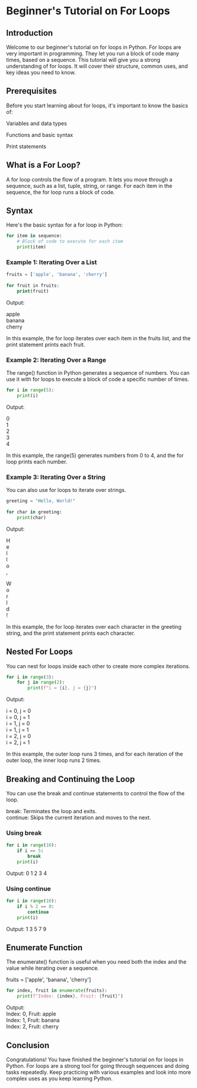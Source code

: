 # Beginner's Tutorial on For Loops

## Introduction

Welcome to our beginner's tutorial on for loops in Python. For loops are very important in programming. They let you run a block of code many times, based on a sequence. This tutorial will give you a strong understanding of for loops. It will cover their structure, common uses, and key ideas you need to know.

## Prerequisites

Before you start learning about for loops, it's important to know the basics of:

Variables and data types

Functions and basic syntax

Print statements

## What is a For Loop?

A for loop controls the flow of a program. It lets you move through a sequence, such as a list, tuple, string, or range. For each item in the sequence, the for loop runs a block of code.

## Syntax

Here's the basic syntax for a for loop in Python:

```python
for item in sequence:  
    # Block of code to execute for each item  
    print(item)
```

### Example 1: Iterating Over a List

```php
fruits = ['apple', 'banana', 'cherry']  
  
for fruit in fruits:  
    print(fruit)
```

Output:

apple  
banana  
cherry

In this example, the for loop iterates over each item in the fruits list, and the print statement prints each fruit.

### Example 2: Iterating Over a Range

The range() function in Python generates a sequence of numbers. You can use it with for loops to execute a block of code a specific number of times.

```python
for i in range(5):  
    print(i)
```

Output:

0  
1  
2  
3  
4

In this example, the range(5) generates numbers from 0 to 4, and the for loop prints each number.

### Example 3: Iterating Over a String

You can also use for loops to iterate over strings.

```python
greeting = "Hello, World!"  
  
for char in greeting:  
    print(char)

```

Output:

H  
e  
l  
l  
o  
,  

W  
o  
r  
l  
d  
!

In this example, the for loop iterates over each character in the greeting string, and the print statement prints each character.

## Nested For Loops

You can nest for loops inside each other to create more complex iterations.

```python
for i in range(3):  
    for j in range(2):  
        print(f"i = {i}, j = {j}")

```

Output:

i = 0, j = 0  
i = 0, j = 1  
i = 1, j = 0  
i = 1, j = 1  
i = 2, j = 0  
i = 2, j = 1

In this example, the outer loop runs 3 times, and for each iteration of the outer loop, the inner loop runs 2 times.

## Breaking and Continuing the Loop

You can use the break and continue statements to control the flow of the loop.

break: Terminates the loop and exits.  
continue: Skips the current iteration and moves to the next.

### Using break  

```python
for i in range(10):  
    if i == 5:  
        break  
    print(i)  
```
  
Output: 0 1 2 3 4  
  
### Using continue  

```python
for i in range(10):  
    if i % 2 == 0:  
        continue  
    print(i)  
```
  
Output: 1 3 5 7 9

## Enumerate Function

The enumerate() function is useful when you need both the index and the value while iterating over a sequence.

fruits = ['apple', 'banana', 'cherry']  
  
```python
for index, fruit in enumerate(fruits):  
    print(f"Index: {index}, Fruit: {fruit}")
```

Output:  
Index: 0, Fruit: apple  
Index: 1, Fruit: banana  
Index: 2, Fruit: cherry

## Conclusion

Congratulations! You have finished the beginner's tutorial on for loops in Python. For loops are a strong tool for going through sequences and doing tasks repeatedly. Keep practicing with various examples and look into more complex uses as you keep learning Python.

